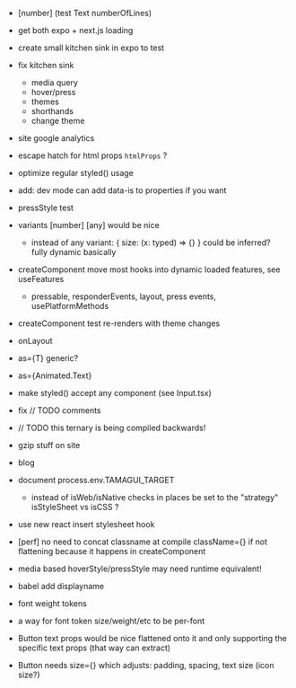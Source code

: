 - [number] (test Text numberOfLines)
- get both expo + next.js loading
- create small kitchen sink in expo to test
- fix kitchen sink
  - media query
  - hover/press
  - themes
  - shorthands
  - change theme


- site google analytics
- escape hatch for html props `htmlProps` ?
- optimize regular styled() usage
- add: dev mode can add data-is to properties if you want
- pressStyle test
- variants [number] [any] would be nice
  - instead of any variant: { size: (x: typed) => {} } could be inferred? fully dynamic basically
- createComponent move most hooks into dynamic loaded features, see useFeatures
  - pressable, responderEvents, layout, press events, usePlatformMethods
- createComponent test re-renders with theme changes
- onLayout
- as={T} generic?
- as={Animated.Text}
- make styled() accept any component (see Input.tsx)
- fix // TODO comments
- // TODO this ternary is being compiled backwards!
- gzip stuff on site
- blog
- document process.env.TAMAGUI_TARGET
  - instead of isWeb/isNative checks in places be set to the "strategy" isStyleSheet vs isCSS ?
- use new react insert stylesheet hook
- [perf] no need to concat classname at compile className={} if not flattening because it happens in createComponent
- media based hoverStyle/pressStyle may need runtime equivalent!
- babel add displayname
- font weight tokens
- a way for font token size/weight/etc to be per-font
- Button text props would be nice flattened onto it and only supporting the specific text props (that way can extract)
- Button needs size={} which adjusts: padding, spacing, text size (icon size?)
